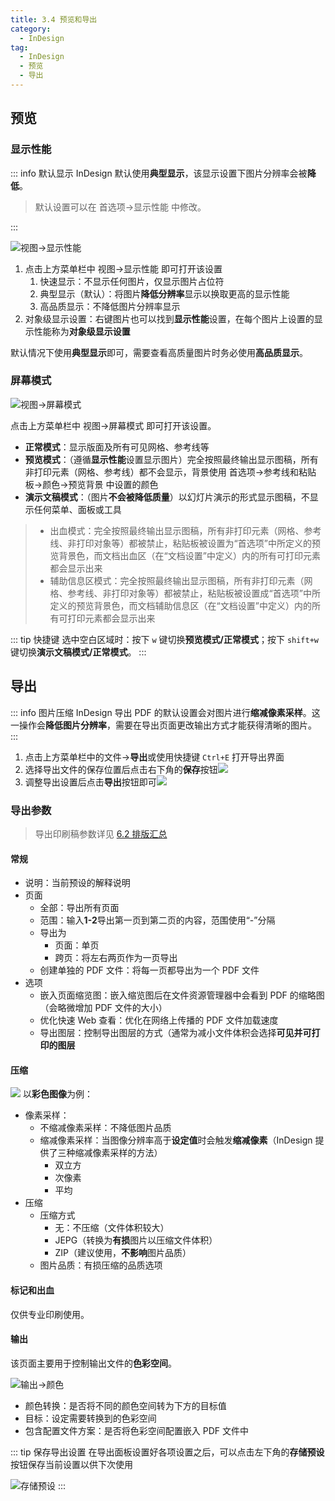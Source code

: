 ```yaml
---
title: 3.4 预览和导出
category:
  - InDesign
tag:
  - InDesign
  - 预览
  - 导出
---
```

## 预览
### 显示性能

::: info 默认显示
InDesign 默认使用**典型显示**，该显示设置下图片分辨率会被**降低**。
> 默认设置可以在 首选项->显示性能 中修改。

:::

![视图->显示性能](../assets/image/3.4-1691724470260.jpeg)

1. 点击上方菜单栏中 视图->显示性能 即可打开该设置
    1. 快速显示：不显示任何图片，仅显示图片占位符
    2. 典型显示（默认）：将图片**降低分辨率**显示以换取更高的显示性能
    3. 高品质显示：不降低图片分辨率显示
2. 对象级显示设置：右键图片也可以找到**显示性能**设置，在每个图片上设置的显示性能称为**对象级显示设置**

默认情况下使用**典型显示**即可，需要查看高质量图片时务必使用**高品质显示**。

### 屏幕模式

![视图->屏幕模式](../assets/image/3.4-1691725993515.jpeg)

点击上方菜单栏中 视图->屏幕模式 即可打开该设置。

- **正常模式**：显示版面及所有可见网格、参考线等
- **预览模式**：（遵循**显示性能**设置显示图片）完全按照最终输出显示图稿，所有非打印元素（网格、参考线）都不会显示，背景使用 首选项->参考线和粘贴板->颜色->预览背景 中设置的颜色
- **演示文稿模式**：（图片**不会被降低质量**）以幻灯片演示的形式显示图稿，不显示任何菜单、面板或工具

> - 出血模式：完全按照最终输出显示图稿，所有非打印元素（网格、参考线、非打印对象等）都被禁止，粘贴板被设置为“首选项”中所定义的预览背景色，而文档出血区（在“文档设置”中定义）内的所有可打印元素都会显示出来
> - 辅助信息区模式：完全按照最终输出显示图稿，所有非打印元素（网格、参考线、非打印对象等）都被禁止，粘贴板被设置成“首选项”中所定义的预览背景色，而文档辅助信息区（在“文档设置”中定义）内的所有可打印元素都会显示出来

::: tip 快捷键
选中空白区域时：按下 `w` 键切换**预览模式/正常模式**；按下 `shift+w` 键切换**演示文稿模式/正常模式**。
:::

## 导出

::: info 图片压缩
InDesign 导出 PDF 的默认设置会对图片进行**缩减像素采样**。这一操作会**降低图片分辨率**，需要在导出页面更改输出方式才能获得清晰的图片。
:::

1. 点击上方菜单栏中的文件->**导出**或使用快捷键 `Ctrl+E` 打开导出界面
2. 选择导出文件的保存位置后点击右下角的**保存**按钮![](../assets/image/3.4-1691721471978.jpeg)
3. 调整导出设置后点击**导出**按钮即可![](../assets/image/3.4-1691721525503.jpeg)

### 导出参数

> 导出印刷稿参数详见 [6.2 排版汇总](../ChapterNo6/6.2.md#导出印刷稿)
#### 常规
- 说明：当前预设的解释说明
- 页面
    - 全部：导出所有页面
    - 范围：输入**1-2**导出第一页到第二页的内容，范围使用“-”分隔
    - 导出为
        - 页面：单页
        - 跨页：将左右两页作为一页导出
    - 创建单独的 PDF 文件：将每一页都导出为一个 PDF 文件
- 选项
    - 嵌入页面缩览图：嵌入缩览图后在文件资源管理器中会看到 PDF 的缩略图（会略微增加 PDF 文件的大小）
    - 优化快速 Web 查看：优化在网络上传播的 PDF 文件加载速度
    - 导出图层：控制导出图层的方式（通常为减小文件体积会选择**可见并可打印的图层**

#### 压缩
![](../assets/image/3.4-1691723264188.jpeg)
以**彩色图像**为例：
- 像素采样：
    - 不缩减像素采样：不降低图片品质
    - 缩减像素采样：当图像分辨率高于**设定值**时会触发**缩减像素**（InDesign 提供了三种缩减像素采样的方法）
        - 双立方
        - 次像素
        - 平均
- 压缩
    - 压缩方式
        - 无：不压缩（文件体积较大）
        - JEPG（转换为**有损**图片以压缩文件体积）
        - ZIP（建议使用，**不影响**图片品质）
    - 图片品质：有损压缩的品质选项

#### 标记和出血
仅供专业印刷使用。

#### 输出
该页面主要用于控制输出文件的**色彩空间**。

![输出->颜色](../assets/image/3.4-1691723717904.jpeg)

- 颜色转换：是否将不同的颜色空间转为下方的目标值
- 目标：设定需要转换到的色彩空间
- 包含配置文件方案：是否将色彩空间配置嵌入 PDF 文件中

::: tip 保存导出设置
在导出面板设置好各项设置之后，可以点击左下角的**存储预设**按钮保存当前设置以供下次使用

![存储预设](../assets/image/3.4-1691721661286.jpeg)
:::

